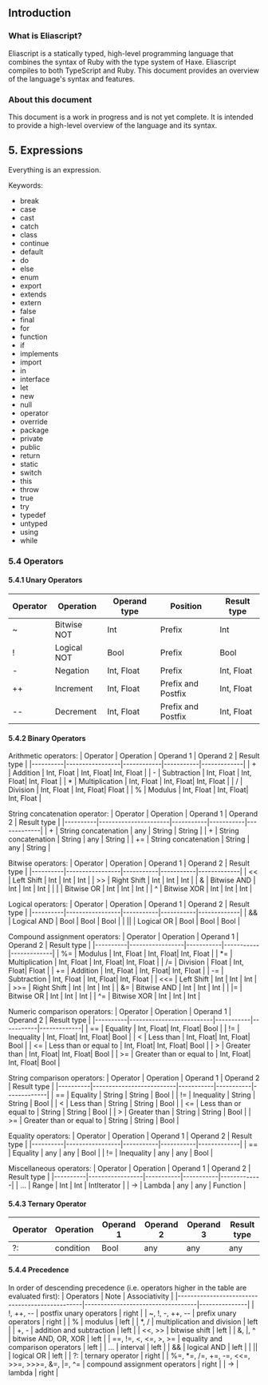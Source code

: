 ## Introduction

### What is Eliascript?

Eliascript is a statically typed, high-level programming language that combines the syntax of Ruby with the type system of Haxe. Eliascript compiles to both TypeScript and Ruby. This document provides an overview of the language's syntax and features.

### About this document

This document is a work in progress and is not yet complete. It is intended to provide a high-level overview of the language and its syntax.


## 5. Expressions
Everything is an expression.

Keywords:
- break
- case
- cast
- catch
- class
- continue
- default
- do
- else
- enum
- export
- extends
- extern
- false
- final
- for
- function
- if
- implements
- import
- in
- interface
- let
- new
- null
- operator
- override
- package
- private
- public
- return
- static
- switch
- this
- throw
- true
- try
- typedef
- untyped
- using
- while

### 5.4 Operators

#### 5.4.1 Unary Operators
| Operator | Operation       | Operand type | Position           | Result type |
|----------|-----------------|--------------|--------------------|-------------|
| ~        | Bitwise NOT     | Int          | Prefix             | Int         |
| !        | Logical NOT     | Bool         | Prefix             | Bool        |
| -        | Negation        | Int, Float   | Prefix             | Int, Float  |
| ++       | Increment       | Int, Float   | Prefix and Postfix | Int, Float  |
| --       | Decrement       | Int, Float   | Prefix and Postfix | Int, Float  |

#### 5.4.2 Binary Operators

Arithmetic operators:
| Operator | Operation       | Operand 1  | Operand 2 | Result type |
|----------|-----------------|------------|-----------|-------------|
| +        | Addition        | Int, Float | Int, Float| Int, Float  |
| -        | Subtraction     | Int, Float | Int, Float| Int, Float  |
| *        | Multiplication  | Int, Float | Int, Float| Int, Float  |
| /        | Division        | Int, Float | Int, Float| Float       |
| %        | Modulus         | Int, Float | Int, Float| Int, Float  |

String concatenation operator:
| Operator | Operation            | Operand 1 | Operand 2 | Result type |
|----------|----------------------|-----------|-----------|-------------|
| +        | String concatenation | any       | String    | String      |
| +        | String concatenation | String    | any       | String      |
| +=       | String concatenation | String    | any       | String      |

Bitwise operators:
| Operator | Operation       | Operand 1 | Operand 2 | Result type |
|----------|-----------------|-----------|-----------|-------------|
| <<       | Left Shift      | Int       | Int       | Int         |
| >>       | Right Shift     | Int       | Int       | Int         |
| &        | Bitwise AND     | Int       | Int       | Int         |
| \|       | Bitwise OR      | Int       | Int       | Int         |
| ^        | Bitwise XOR     | Int       | Int       | Int         |

Logical operators:
| Operator | Operation       | Operand 1 | Operand 2 | Result type |
|----------|-----------------|-----------|-----------|-------------|
| &&       | Logical AND     | Bool      | Bool      | Bool        |
| \|\|     | Logical OR      | Bool      | Bool      | Bool        |

Compound assignment operators:
| Operator | Operation       | Operand 1 | Operand 2 | Result type |
|----------|-----------------|-----------|-----------|-------------|
| %=       | Modulus         | Int, Float | Int, Float| Int, Float  |
| *=       | Multiplication  | Int, Float | Int, Float| Int, Float  |
| /=       | Division        | Float      | Int, Float| Float       |
| +=       | Addition        | Int, Float | Int, Float| Int, Float  |
| -=       | Subtraction     | Int, Float | Int, Float| Int, Float  |
| <<=      | Left Shift      | Int        | Int       | Int         |
| >>=      | Right Shift     | Int        | Int       | Int         |
| &=       | Bitwise AND     | Int        | Int       | Int         |
| \|=      | Bitwise OR      | Int        | Int       | Int         |
| ^=       | Bitwise XOR     | Int        | Int       | Int         |

Numeric comparison operators:
| Operator | Operation                | Operand 1 | Operand 2 | Result type |
|----------|--------------------------|-----------|-----------|-------------|
| ==       | Equality                 | Int, Float| Int, Float| Bool        |
| !=       | Inequality               | Int, Float| Int, Float| Bool        |
| <        | Less than                | Int, Float| Int, Float| Bool        |
| <=       | Less than or equal to    | Int, Float| Int, Float| Bool        |
| >        | Greater than             | Int, Float| Int, Float| Bool        |
| >=       | Greater than or equal to | Int, Float| Int, Float| Bool        |

String comparison operators:
| Operator | Operation                | Operand 1 | Operand 2 | Result type |
|----------|--------------------------|-----------|-----------|-------------|
| ==       | Equality                 | String    | String    | Bool        |
| !=       | Inequality               | String    | String    | Bool        |
| <        | Less than                | String    | String    | Bool        |
| <=       | Less than or equal to    | String    | String    | Bool        |
| >        | Greater than             | String    | String    | Bool        |
| >=       | Greater than or equal to | String    | String    | Bool        |

Equality operators:
| Operator | Operation       | Operand 1 | Operand 2 | Result type |
|----------|-----------------|-----------|-----------|-------------|
| ==       | Equality        | any       | any       | Bool        |
| !=       | Inequality      | any       | any       | Bool        |

Miscellaneous operators:
| Operator | Operation       | Operand 1 | Operand 2 | Result type |
|----------|-----------------|-----------|-----------|-------------|
| ...      | Range           | Int       | Int       | IntIterator |
| ->       | Lambda          | any       | any       | Function    |

#### 5.4.3 Ternary Operator
| Operator | Operation       | Operand 1 | Operand 2 | Operand 3 | Result type |
|----------|-----------------|-----------|-----------|-----------|-------------|
| ?:       | condition       | Bool      | any       | any       | any         |

#### 5.4.4 Precedence
In order of descending precedence (i.e. operators higher in the table are evaluated first):
| Operators                                      | Note                              | Associativity |
|------------------------------------------------|-----------------------------------|---------------|
| !, ++, --                                      | postfix unary operators           | right         |
| ~, !, -, ++, --                                | prefix unary operators            | right         |
| %                                              | modulus                           | left          |
| *, /                                           | multiplication and division       | left          |
| +, -                                           | addition and subtraction          | left          |
| <<, >>                                         | bitwise shift                     | left          |
| &, |, ^                                        | bitwise AND, OR, XOR              | left          |
| ==, !=, <, <=, >, >=                           | equality and comparison operators | left          |
| ...                                            | interval                          | left          |
| &&                                             | logical AND                       | left          |
| ||                                             | logical OR                        | left          |
| ?:                                             | ternary operator                  | right         |
| %=, *=, /=, +=, -=, <<=, >>=, >>>=, &=, |=, ^= | compound assignment operators     | right         |
| ->                                             | lambda                            | right         |
